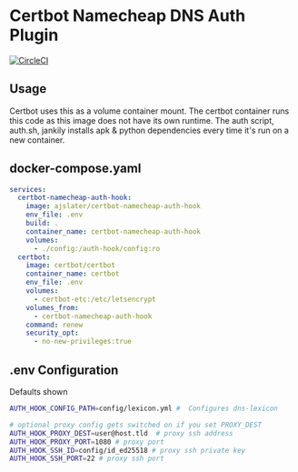 # Certbot Namecheap DNS Auth Plugin

[![CircleCI](https://circleci.com/gh/ajslater/certbot-namecheap-auth-hook/tree/main.svg?style=svg)](https://circleci.com/gh/ajslater/certbot-namecheap-auth-hook/tree/main)

## Usage

Certbot uses this as a volume container mount. The certbot container runs this code
as this image does not have its own runtime. The auth script, auth.sh, jankily installs apk & python
dependencies every time it's run on a new container.

## docker-compose.yaml

```yaml
services:
  certbot-namecheap-auth-hook:
    image: ajslater/certbot-namecheap-auth-hook
    env_file: .env
    build: .
    container_name: certbot-namecheap-auth-hook
    volumes:
      - ./config:/auth-hook/config:ro
  certbot:
    image: certbot/certbot
    container_name: certbot
    env_file: .env
    volumes:
      - certbot-etc:/etc/letsencrypt
    volumes_from:
      - certbot-namecheap-auth-hook
    command: renew
    security_opt:
      - no-new-privileges:true
```

## .env Configuration

Defaults shown

```sh
AUTH_HOOK_CONFIG_PATH=config/lexicon.yml #  Configures dns-lexicon

# optional proxy config gets switched on if you set PROXY_DEST
AUTH_HOOK_PROXY_DEST=user@host.tld  # proxy ssh address
AUTH_HOOK_PROXY_PORT=1080 # proxy port
AUTH_HOOK_SSH_ID=config/id_ed25518 # proxy ssh private key
AUTH_HOOK_SSH_PORT=22 # proxy ssh port
```
